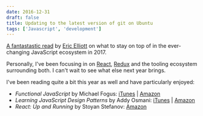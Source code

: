 ```yaml
---
date: 2016-12-31
draft: false
title: Updating to the latest version of git on Ubuntu
tags: ['Javascript', 'development']
---
```


[A fantastastic read](https://medium.com/javascript-scene/top-javascript-frameworks-topics-to-learn-in-2017-700a397b711#.2micvl2c8) by [Eric Elliott](https://ericelliottjs.com) on what to stay on top of in the ever-changing JavaScript ecosystem in 2017.<!-- excerpt -->

Personally, I've been focusing in on [React](https://facebook.github.io/react), [Redux](https://github.com/reactjs/redux) and the tooling ecosystem surrounding both. I can't wait to see what else next year brings.

I've been reading quite a bit this year as well and have particularly enjoyed:

- _Functional JavaScript_ by Michael Fogus: [iTunes](https://geo.itunes.apple.com/us/book/functional-javascript/id657571134?mt=11&uo=4&at=11lvuD) | [Amazon](http://www.amazon.com/dp/1449360726/?tag=corydme-20)
- _Learning JavaScript Design Patterns_ by Addy Osmani: [iTunes](https://geo.itunes.apple.com/us/book/learning-javascript-design/id552162547?mt=11&uo=4&at=11lvuD) | [Amazon](http://www.amazon.com/dp/1449331815/?tag=corydme-20)
- _React: Up and Running_ by Stoyan Stefanov: [Amazon](http://www.amazon.com/dp/1491931825/?tag=corydme-20)
